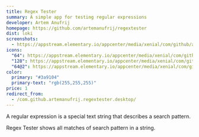 ```yaml
---
title: Regex Tester
summary: A simple app for testing regular expressions
developer: Artem Anufrij
homepage: https://github.com/artemanufrij/regextester
dist: loki
screenshots:
  - https://appstream.elementary.io/appcenter/media/xenial/com/github/artemanufrij.regextester.desktop/B3E8ED5CA40FD7E06150E0FFDC1EC6A5/screenshots/image-1_orig.png
icons:
  "64": https://appstream.elementary.io/appcenter/media/xenial/com/github/artemanufrij.regextester.desktop/B3E8ED5CA40FD7E06150E0FFDC1EC6A5/icons/64x64/com.github.artemanufrij.regextester_com.github.artemanufrij.regextester.png
  "128": https://appstream.elementary.io/appcenter/media/xenial/com/github/artemanufrij.regextester.desktop/B3E8ED5CA40FD7E06150E0FFDC1EC6A5/icons/128x128/com.github.artemanufrij.regextester_com.github.artemanufrij.regextester.png
  "64@2": https://appstream.elementary.io/appcenter/media/xenial/com/github/artemanufrij.regextester.desktop/B3E8ED5CA40FD7E06150E0FFDC1EC6A5/icons/64x64@2/com.github.artemanufrij.regextester_com.github.artemanufrij.regextester.png
color:
  primary: "#3a9104"
  primary-text: "rgb(255,255,255)"
price: 1
redirect_from:
  - /com.github.artemanufrij.regextester.desktop/
---
```


<p>A regular expression is a special text string that describes a search pattern.</p>
<p>Regex Tester shows all matches of search pattern in a string.</p>